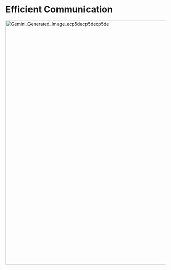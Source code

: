 # Efficient Communication
<img width="897" height="766" alt="Gemini_Generated_Image_ecp5decp5decp5de" src="https://github.com/user-attachments/assets/96d745e4-8e46-47cf-8e32-97e66e36f6ce" />



